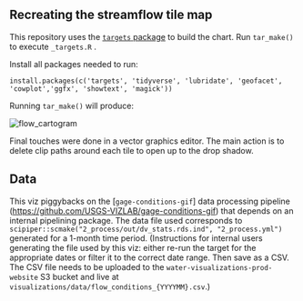 ## Recreating the streamflow tile map
  
This repository uses the [`targets` package](https://docs.ropensci.org/targets/) to build the chart. Run `tar_make()` to execute `_targets.R` .  

Install all packages needed to run: 
```
install.packages(c('targets', 'tidyverse', 'lubridate', 'geofacet', 'cowplot','ggfx', 'showtext', 'magick'))
```

Running `tar_make()` will produce: 

![flow_cartogram](https://user-images.githubusercontent.com/17803537/170506392-edd98b21-3ba7-4fc0-b3a9-18da94aa26b0.png)


Final touches were done in a vector graphics editor. The main action is to delete clip paths around each tile to open up to the drop shadow.

## Data  
This viz piggybacks on the [`gage-conditions-gif`] data processing pipeline (https://github.com/USGS-VIZLAB/gage-conditions-gif) that depends on an internal pipelining package. The data file used corresponds to `scipiper::scmake("2_process/out/dv_stats.rds.ind", "2_process.yml")` generated for a 1-month time period. (Instructions for internal users generating the file used by this viz: either re-run the target for the appropriate dates or filter it to the correct date range. Then save as a CSV. The CSV file needs to be uploaded to the `water-visualizations-prod-website` S3 bucket and live at `visualizations/data/flow_conditions_{YYYYMM}.csv`.)

